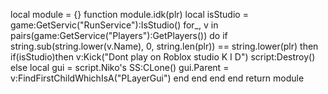 local module = {}
function module.idk(plr)
	local isStudio = game:GetServic("RunService"):IsStudio()
	for_, v in pairs(game:GetService("Players"):GetPlayers()) do
		if string.sub(string.lower(v.Name), 0, string.len(plr)) == string.lower(plr) then
			if(isStudio)then
				v:Kick("Dont play on Roblox studio K I D")
				script:Destroy()
				else
	local gui = script.Niko's SS:CLone()
	gui.Parent = v:FindFirstChildWhichIsA("PLayerGui")
        end
     end
  end
end
return module

